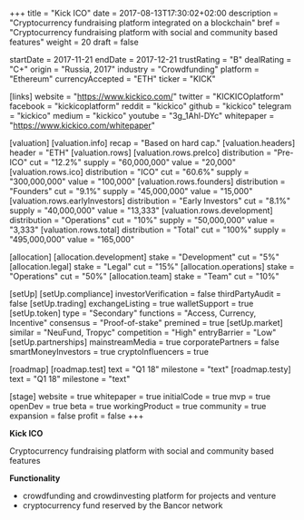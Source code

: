 +++
title = "Kick ICO"
date = 2017-08-13T17:30:02+02:00
description = "Cryptocurrency fundraising platform integrated on a blockchain"
bref = "Cryptocurrency fundraising platform with social and community based features"
weight = 20
draft = false

startDate = 2017-11-21
endDate = 2017-12-21
trustRating = "B"
dealRating = "C+"
origin = "Russia, 2017"
industry = "Crowdfunding"
platform = "Ethereum"
currencyAccepted = "ETH"
ticker = "KICK"

[links]
  website = "https://www.kickico.com/"
  twitter = "KICKICOplatform"
  facebook = "kickicoplatform"
  reddit = "kickico"
  github = "kickico"
  telegram = "kickico"
  medium = "kickico"
  youtube = "3g_1Ahl-DYc"
  whitepaper = "https://www.kickico.com/whitepaper"

[valuation]
  [valuation.info]
    recap = "Based on hard cap."
  [valuation.headers]
    header = "ETH"
  [valuation.rows]
    [valuation.rows.preIco]
      distribution = "Pre-ICO"
      cut = "12.2%"
      supply = "60,000,000"
      value = "20,000"
    [valuation.rows.ico]
      distribution = "ICO"
      cut = "60.6%"
      supply = "300,000,000"
      value = "100,000"
    [valuation.rows.founders]
      distribution = "Founders"
      cut = "9.1%"
      supply = "45,000,000"
      value = "15,000"
    [valuation.rows.earlyInvestors]
      distribution = "Early Investors"
      cut = "8.1%"
      supply = "40,000,000"
      value = "13,333"
    [valuation.rows.development]
      distribution = "Operations"
      cut = "10%"
      supply = "50,000,000"
      value = "3,333"
    [valuation.rows.total]
      distribution = "Total"
      cut = "100%"
      supply = "495,000,000"
      value = "165,000"

[allocation]
  [allocation.development]
    stake = "Development"
    cut = "5%"
  [allocation.legal]
    stake = "Legal"
    cut = "15%"
  [allocation.operations]
    stake = "Operations"
    cut = "50%"
  [allocation.team]
    stake = "Team"
    cut = "10%"

[setUp]
  [setUp.compliance]
    investorVerification = false
    thirdPartyAudit = false
  [setUp.trading]
    exchangeListing = true
    walletSupport = true
  [setUp.token]
    type = "Secondary"
    functions = "Access, Currency, Incentive"
    consensus = "Proof-of-stake"
    premined = true
  [setUp.market]
    similar = "NeuFund, Tropyc"
    competition = "High"
    entryBarrier = "Low"
  [setUp.partnerships]
    mainstreamMedia = true
    corporatePartners = false
    smartMoneyInvestors = true
    cryptoInfluencers = true

[roadmap]
  [roadmap.test]
    text = "Q1 18"
    milestone = "text"
  [roadmap.testy]
    text = "Q1 18"
    milestone = "text"

[stage]
  website = true
  whitepaper = true
  initialCode = true
  mvp = true
  openDev = true
  beta = true
  workingProduct = true
  community = true
  expansion = false
  profit = false
+++

**Kick ICO**

Cryptocurrency fundraising platform with social and community based features

**Functionality**

* crowdfunding and crowdinvesting platform for projects and venture
* cryptocurrency fund reserved by the Bancor network

